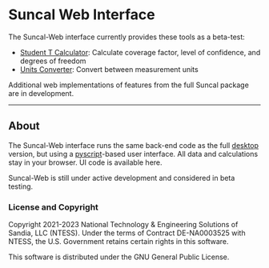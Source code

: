# Suncal Web Interface

The Suncal-Web interface currently provides these tools as a beta-test:

- [Student T Calculator](student.html): Calculate coverage factor, level of confidence, and degrees of freedom
- [Units Converter](units.html): Convert between measurement units

Additional web implementations of features from the full Suncal package are in development.

---

## About

The Suncal-Web interface runs the same back-end code as the full [desktop](../index.html) version, but using
a [pyscript](https://pyscript.net)-based user interface. All data and calculations stay in your browser. UI code is available here.

Suncal-Web is still under active development and considered in beta testing.


### License and Copyright

Copyright 2021-2023 National Technology & Engineering Solutions of Sandia, LLC (NTESS). Under the terms of Contract DE-NA0003525 with NTESS, the U.S. Government retains certain rights in this software.

This software is distributed under the GNU General Public License.

